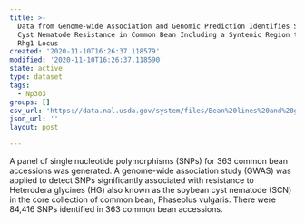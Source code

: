 ```yaml
---
title: >-
  Data from Genome-wide Association and Genomic Prediction Identifies Soybean
  Cyst Nematode Resistance in Common Bean Including a Syntenic Region to Soybean
  Rhg1 Locus
created: '2020-11-10T16:26:37.118579'
modified: '2020-11-10T16:26:37.118590'
state: active
type: dataset
tags:
  - Np303
groups: []
csv_url: 'https://data.nal.usda.gov/system/files/Bean%20lines%20and%20genotype.csv'
json_url: ''
layout: post

---
```

<p>A panel of single nucleotide polymorphisms (SNPs) for 363 common bean accessions was generated. A genome-wide association study (GWAS) was applied to detect SNPs significantly associated with resistance to Heterodera glycines (HG) also known as the soybean cyst nematode (SCN) in the core collection of common bean, Phaseolus vulgaris. There were 84,416 SNPs identified in 363 common bean accessions.</p>


